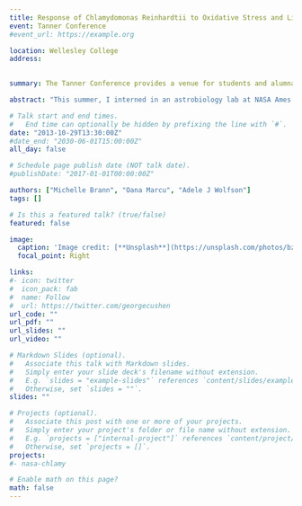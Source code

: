 ```yaml
---
title: Response of Chlamydomonas Reinhardtii to Oxidative Stress and Limits of Habitability (Oral)
event: Tanner Conference
#event_url: https://example.org

location: Wellesley College
address:
 

summary: The Tanner Conference provides a venue for students and alumnae to reflect critically upon, analyze, and share their off-campus experiences with others in the College community

abstract: "This summer, I interned in an astrobiology lab at NASA Ames Research Center. My lab sought to determine how life adapts to habitable extreme environments and to microgravity during spaceflight. We hypothesized that this adaptation for survival in extreme environments is due to regulating a universal stress response through intracellular reactive oxygen species (ROS). My project focused on characterizing the response of *C. reinhardtii*, a model for growing life support systems in space, to heat shock as a form of oxidative stress by examining metabolic, biochemical and gene expression changes. In the lab, I focused on molecular biology research but learned the importance of collaboration with those of difference backgrounds. Over the summer, I fell in love with the interdisciplinary field of astrobiology and now see it as a possible career choice. Through my presentation, I hope to demonstrate how NASA is more than human spaceflight."

# Talk start and end times.
#   End time can optionally be hidden by prefixing the line with `#`.
date: "2013-10-29T13:30:00Z"
#date_end: "2030-06-01T15:00:00Z"
all_day: false

# Schedule page publish date (NOT talk date).
#publishDate: "2017-01-01T00:00:00Z"

authors: ["Michelle Brann", "Oana Marcu", "Adele J Wolfson"]
tags: []

# Is this a featured talk? (true/false)
featured: false

image:
  caption: 'Image credit: [**Unsplash**](https://unsplash.com/photos/bzdhc5b3Bxs)'
  focal_point: Right

links:
#- icon: twitter
#  icon_pack: fab
#  name: Follow
#  url: https://twitter.com/georgecushen
url_code: ""
url_pdf: ""
url_slides: ""
url_video: ""

# Markdown Slides (optional).
#   Associate this talk with Markdown slides.
#   Simply enter your slide deck's filename without extension.
#   E.g. `slides = "example-slides"` references `content/slides/example-slides.md`.
#   Otherwise, set `slides = ""`.
slides: ""

# Projects (optional).
#   Associate this post with one or more of your projects.
#   Simply enter your project's folder or file name without extension.
#   E.g. `projects = ["internal-project"]` references `content/project/deep-learning/index.md`.
#   Otherwise, set `projects = []`.
projects:
#- nasa-chlamy

# Enable math on this page?
math: false
---
```



